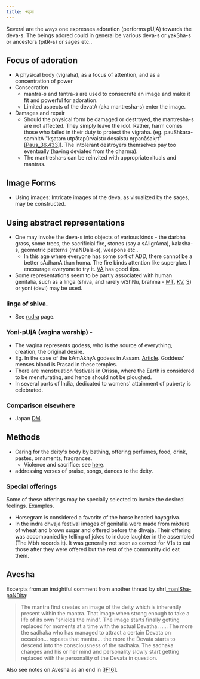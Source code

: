 ```yaml
---
title: +पूजा
---
```



Several are the ways one expresses adoration (performs pUjA) towards the deva-s. The beings adored could in general be various deva-s or yakSha-s or ancestors (pitR-s) or sages etc..

## Focus of adoration
- A physical body (vigraha), as a focus of attention, and as a concentration of power
- Consecration
    - mantra-s and tantra-s are used to consecrate an image and make it fit and powerful for adoration.
    - Limited aspects of the devatA (aka mantresha-s) enter the image.
- Damages and repair
    - Should the physical form be damaged or destroyed, the mantresha-s are not affected. They simply leave the idol. Rather, harm comes those who failed in their duty to protect the vigraha. (eg. pauShkara-samhitA "kṣatam utpātapūrvaistu doṣaistu nṛpanāśakṛt" \[[Paus_36.433](http://gretil.sub.uni-goettingen.de/gretil/1_sanskr/4_rellit/vaisn/ps27-43u.htm)\]). The intolerant destroyers themselves pay too eventually (having deviated from the dharma).
    - The mantresha-s can be reinvited with appropriate rituals and mantras.

## Image Forms
- Using images: Intricate images of the deva, as visualized by the sages, may be constructed.

## Using abstract representations
- One may invoke the deva-s into objects of various kinds - the darbha grass, some trees, the sacrificial fire, stones (say a sAligrAma), kalasha-s, geometric patterns (maNDala-s), weapons etc..
    - In this age where everyone has some sort of ADD, there cannot be a better sAdhanA than homa. The fire binds attention like superglue. I encourage everyone to try it. [VA](http://vedicastrologer.org/homam/index.htm) has good tips.
- Some representations seem to be partly associated with human genitalia, such as a linga (shiva, and rarely viShNu, brahma  - [MT](https://manasataramgini.wordpress.com/2005/11/22/the-tale-of-the-linga/), [KV](https://agnimaan.wordpress.com/2015/08/12/linga-the-phallic-symbol-of-the-ultimate-being/), [S](http://sarasvatam.in/en/2015/08/18/li%E1%B9%85ga-worship-in-vai%E1%B9%A3%E1%B9%87ava-agamas/)) or yoni (devI) may be used.

### linga of shiva.
- See [rudra](../../../../../mantraH/rudraH) page.

### Yoni-pUjA (vagina worship) -
- The vagina represents godess, who is the source of everything, creation, the original desire.
- Eg. In the case of the kAmAkhyA godess in Assam. [Article](https://shestirs.wordpress.com/2013/08/15/kamakhya-the-goddess-of-desire/). Goddess’ menses blood is Prasad in these temples.
- There are menstruation festivals in Orissa, where the Earth is considered to be mensturating, and hence should not be ploughed.
- In several parts of India, dedicated to womens' attainment of puberty is celebrated.

### Comparison elsewhere
- Japan [DM](https://www.dailymotion.com/video/xwqdhj_feasts-japanese-culture_travel).

## Methods
- Caring for the deity's body by bathing, offering perfumes, food, drink, pastes, ornaments, fragrances.
  - Violence and sacrifice: see [here](../../../social-cultivation/violence/).
- addressing verses of praise, songs, dances to the deity.

### Special offerings
Some of these offerings may be specially selected to invoke the desired feelings. Examples.

- Horsegram is considered a favorite of the horse headed hayagrIva.
- In the indra dhvaja festival images of genitalia were made from mixture of wheat and brown sugar and offered before the dhvaja. Their offering was accompanied by telling of jokes to induce laughter in the assembled (The Mbh records it). It was generally not seen as correct for V1s to eat those after they were offered but the rest of the community did eat them. 

## Avesha

Excerpts from an insightful comment from another thread by shrI[ manISha-paNDita](): 

> The mantra first creates an image of the deity which is inherently present within the mantra. That image when strong enough to take a life of its own "shields the mind". The image starts finally getting replaced for moments at a time with the actual Devatha. ..... <snip> The more the sadhaka who has managed to attract a certain Devata on occasion... repeats that mantra... the more the Devata starts to descend into the consciousness of the sadhaka. The sadhaka changes and his or her mind and personality slowly start getting replaced with the personality of the Devata in question.

Also see notes on Avesha as an end in \[[IF16](http://indiafacts.org/brief-study-possession-hinduism-ii-spiritual-context/)\].
